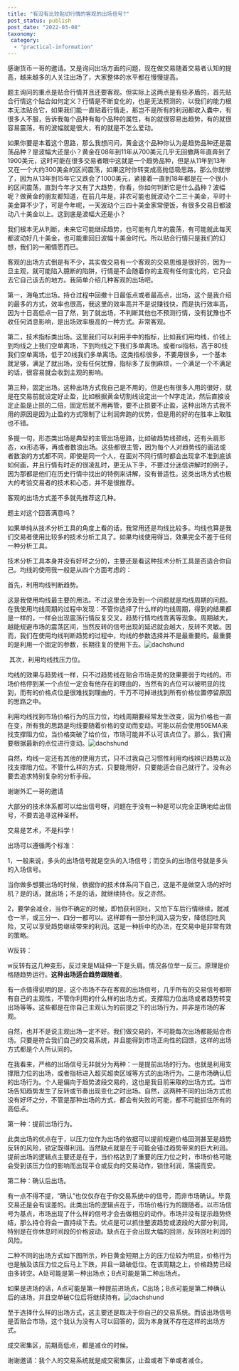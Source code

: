 ```yaml
---
title: "有没有比较贴切行情的客观的出场信号?"
post_status: publish
post_date: "2022-03-08"
taxonomy:
 category: 
  - "practical-information"
---
```


感谢货币一哥的邀请。又是询问出场方面的问题，现在做交易随着交易者认知的提高，越来越多的人关注出场了，大家整体的水平都在慢慢提高。

题主询问的重点是贴合行情并且还要客观。但实际上这两点是有些矛盾的，首先贴合行情这个贴合如何定义？行情是不断变化的，也是无法预测的，以我们的能力根本无法贴合它，如果我们能一直贴着行情走，那岂不是所有的利润都收入囊中，有很多人不服，告诉我每个品种有每个品种的属性，有的就很容易出趋势，有的就很容易震荡，有的波幅就是很大，有的就是不怎么爱动。

如果你要是本着这个思路，那么我想问问，黄金这个品种你认为是趋势品种还是震荡品种？是波幅大还是小？黄金在08年到11年从700美元几乎无回撤两年直奔到了1900美元，这时可能在很多交易者眼中这就是一个趋势品种，但是从11年到13年又在一个大约300美金的区间震荡，如果这时你转变成高抛低吸思路，那么你就惨了，因为从13年到15年它又跌会了1000美元，紧接着一直到18年都是在一个很小的区间震荡，直到今年才又有了大趋势，你看，你如何判断它是什么品种？波幅呢？做黄金的朋友都知道，在前几年是，非农可能也就波动个二三十美金，平时十美金算不少了，可是今年呢，一天波动个三四十美金家常便饭，有很多交易日都波动八十美金以上。这到底是波幅大还是小？

我们根本无从判断，未来它可能继续趋势，也可能有几年的震荡，有可能就此每天都波动好几十美金，也可能重回日波幅十美金时代。所以贴合行情只是我们的幻想，我们的一厢情愿而已。

客观的出场方式倒是有不少，其实做交易有一个客观的交易思维是很好的，因为一旦主观，就可能陷入臆断的陷阱，行情是不会随着你的主观有任何变化的，它只会去它自己该去的地方。我简单介绍几种客观的出场吧。

第一，海龟式出场。持仓过程中回撤十日最低点或者最高点，出场，这个是我介绍的最多的方式，效率也很高，我这里的效率高并不是说赚钱快，而是执行效率高，因为十日高低点一目了然，到了就出场，不判断其他也不预测行情，没有犹豫也不收任何消息影响，是出场效率极高的一种方式。非常客观。

第二，技术指标类出场。这里我们可以利用手中的指标，比如我们用均线，价钱上到均线之上我们空单离场，下到均线之下我们多单离场。或者rsi指标，高于80线我们空单离场，低于20线我们多单离场。这类指标很多，不要用很多，一个基本就足够，满足了就出场，没有任何犹豫，指标多了反倒麻烦，一个满足一个不满足的话，很容易就会收到主观的影响。

第三种，固定出场。这种出场方式我自己是不用的，但是也有很多人用的很好，就是在交易前就设定好止盈，比如根据黄金切割线设定出一个N字走法，然后直接设定止盈是止损的二倍，固定后就不用再管，要不止损要不止盈，这种出场方式我不用的原因是因为止盈的方式限制了让利润奔跑的优势，但是用的好的在胜率上取胜也不错。

多提一句，形态类出场是典型的主管出场思路，比如破趋势线颈线，还有头肩形态，xx形态等，再或者数浪出场。这些都很主管，因为每个人对趋势线的画法或者数浪的方式都不同，即使是同一个人，在面对不同行情时都会出现拿不准到底该如何画，并且行情有时走的很凌乱时，更无从下手，不要过分迷信讲解时的例子，因为那都是他们在历史行情中找出的特例来讲解，没有普适性。这类出场方式也极大的考验交易者的技术和心态，并不是很推荐。

客观的出场方式差不多就先推荐这几种。

题主对这个回答满意吗？

如果单纯从技术分析工具的角度上看的话，我常用还是均线比较多。均线也算是我们交易者使用比较多的技术分析工具了。如果均线使用得当，效果完全不差于任何一种分析工具。

技术分析工具本身并没有好坏之分的，主要还是看这种技术分析工具是否适合你自己。均线的使用我一般是从四个方面考虑的：

首先，利用均线判断趋势。

这是我使用均线最主要的用法。不过这里会涉及到一个问题就是均线周期的问题。在我使用均线周期的过程中发现：不管你选择了什么样的均线周期，得到的结果都是一样的，一样会出现震荡行情反复交叉，趋势行情均线乖离等现象。周期越大，越能规避市场的震荡区间，当然反转的信号出现的延迟就会越大，反转不灵敏。因而，我们在使用均线判断趋势的过程中，均线的参数选择并不是最重要的。最重要的是利用一个固定的参数，长期往复的使用下去。![dachshund](https://cdn.fendou.la/funstoutiao/2020/12/153411981.png "8.png")

 其次，利用均线找压力位。

均线的效果与趋势线一样，只不过趋势线在贴合市场走势的效果要弱于均线的。市场价格停到某一个点位一定会有他存在的理由的，当然有的点位可以被明显的找到，而有的价格点位是很难找到理由的，千万不可掉进找到所有价格位置停留原因的思路之中。

利用均线找到市场价格行为的压力位，均线周期要经常发生改变，因为价格也一直在变，所有我的思路是均线要随着价格的变动而变动。可能以前会使用50EMA来找支撑阻力位，当价格突破了给价位，市场可能并不认可该点位了。那么，我们需要根据最新的点位进行变动。![dachshund](https://cdn.fendou.la/funstoutiao/2020/12/153425590.png "9.png")

自然，均线一定还有其他的使用方式，只不过我自己习惯性利用均线辨识趋势以及找支撑阻力位。不管什么样的方式，只要能用好，只要能适合自己就行了。没有必要去追求特别复杂的分析手段。

谢谢外汇一哥的邀请

大部分的技术体系都可以给出信号呀，问题在于没有一种是可以完全正确地给出信号，不要去追寻这种圣杯。

交易是艺术，不是科学！

出场可以遵循两个标准：

1，一般来说，多头的出场信号就是空头的入场信号；而空头的出场信号就是多头的入场信号。

当你做多想要出场的时候，依据你的技术体系问下自己，这是不是做空入场的好时机？是的话，就出场；不是的话，就继续持仓。反之亦然。

2，要学会减仓，当你不确定的时候，即怕获利回吐，又怕下车后行情继续，就减仓一半，或三分一、四分一都可以。这样即有一部分利润入袋为安，降低回吐风险，又可以享受趋势继续带来的利润。这是一种折中的办法，在交易中是非常有效的策略。

W反转：

w反转有这几种变形，反过来是M延伸一下是头肩。情况各位举一反三。原理是价格随趋势运行。**这种出场适合趋势跟随者**‌。

有一点值得说明的是，这个市场不存在客观的出场信号，几乎所有的交易信号都带有自己的主观性，不管你利用的什么样的出场方式，支撑阻力位出场或者趋势转变出场等等。这些都是在你自己主观认为的前提之下的出场行为，并非是市场的客观。

自然，也并不是说主观出场一定不好。我们做交易的，不可能每次出场都能贴合市场。只要是符合我们自己的交易系统，并且能得到市场正向性的回馈，这样的出场方式都是个人所认同的。

在我看来，严格的出场信号无非就分为两种：一是提前出场的行为。也就是利用支撑阻力位的出场，或者指标进入超买超卖区域等方式的出场行为。二是市场确认后的出场行为。个人是偏向于趋势波段交易的，这也是我目前采取的出场方式。当市场告知趋势发生了反转或节奏出现变化之时出场。自然，这两种不同的出场方式也没有好坏之分，不管是那种出场的方式，都会有失败的可能，都不可能抓住所有的高低点。

第一种：提前出场行为。

此类出场的优点在于，以压力位作为出场的依据可以提前规避价格回测甚至是趋势反转的风险，锁定既得利润。当然缺点就是在于可能会错过趋势带来的巨大利润。提前出场的逻辑点主要还是在于，当价格达到了重要的压力位之时，市场价格可能会受到该压力位的影响而出现平仓或反向的交易动作，锁住利润，落袋而安。

第二种：确认后出场。

有一点不得不提，“确认”也仅仅存在于你交易系统中的信号，而非市场确认。毕竟交易还是会有误差的。此类出场的逻辑点在于，市场价格行为的跟随者。以市场信号为基点，市场出现了什么样的信号才会去做相应的动作。市场并没有提示趋势终结，那么持仓将会一直持续下去。优点是可以抓住整波趋势或波段的大部分利润，特别是在你休息时间段的价格波动。缺点在于会出现大幅的回测，反转回吐利润的风险。

二种不同的出场方式如下图所示，昨日黄金短期上方的压力位较为明显，价格行为也是触及该压力位之后马上下跌，并且一路破低位。在该周期之上，价格趋势已经由多转空。A处可能是第一种出场点；B点可能是第二种出场点。

如果是进场的话，A点可能是第一种提前进场点，C出场；B点可能是第二种确认后的进场，并且空单破C位后将继续持有。![dachshund](https://cdn.fendou.la/funstoutiao/2020/12/103941543.png "搜狗截图20201007103713.png")

至于选择什么样的出场方式，这主要还是取决于你自己的交易系统。而该出场信号是否贴合市场，这个我认为没有人可以回答的，因为本身就不存在这样的出场方式。

成交密集区，前期高低点，都是减仓的时候。

谢谢邀请：我个人的交易系统就是成交密集区，止盈或者下单或者减仓。
